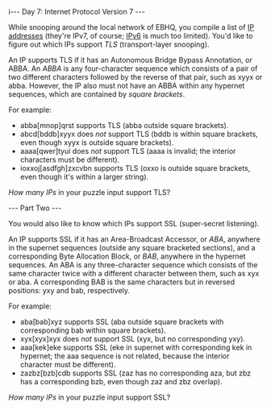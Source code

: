 i--- Day 7: Internet Protocol Version 7 ---

While snooping around the local network of EBHQ, you compile a list of [IP
addresses](https://en.wikipedia.org/wiki/IP_address) (they're IPv7, of course; [IPv6](https://en.wikipedia.org/wiki/IPv6) is much too limited). You'd like to
figure out which IPs support *TLS* (transport-layer snooping).

An IP supports TLS if it has an Autonomous Bridge Bypass Annotation, or ABBA. An
*ABBA* is any four-character sequence which consists of a pair of two different
characters followed by the reverse of that pair, such as xyyx or abba. However,
the IP also must not have an ABBA within any hypernet sequences, which are
contained by *square brackets*.

For example:

* abba[mnop]qrst supports TLS (abba outside square brackets).
* abcd[bddb]xyyx does *not* support TLS (bddb is within square brackets, even
  though xyyx is outside square brackets).
* aaaa[qwer]tyui does *not* support TLS (aaaa is invalid; the interior characters
  must be different).
* ioxxoj[asdfgh]zxcvbn supports TLS (oxxo is outside square brackets, even
  though it's within a larger string).

*How many IPs* in your puzzle input support TLS?

--- Part Two ---

You would also like to know which IPs support SSL (super-secret listening).

An IP supports SSL if it has an Area-Broadcast Accessor, or *ABA*, anywhere in the
supernet sequences (outside any square bracketed sections), and a corresponding
Byte Allocation Block, or *BAB*, anywhere in the hypernet sequences. An ABA is any
three-character sequence which consists of the same character twice with a
different character between them, such as xyx or aba. A corresponding BAB is the
same characters but in reversed positions: yxy and bab, respectively.

For example:

* aba[bab]xyz supports SSL (aba outside square brackets with corresponding bab
  within square brackets).
* xyx[xyx]xyx does *not* support SSL (xyx, but no corresponding yxy).
* aaa[kek]eke supports SSL (eke in supernet with corresponding kek in hypernet;
  the aaa sequence is not related, because the interior character must be
  different).
* zazbz[bzb]cdb supports SSL (zaz has no corresponding aza, but zbz has a
  corresponding bzb, even though zaz and zbz overlap).

*How many IPs* in your puzzle input support SSL?
